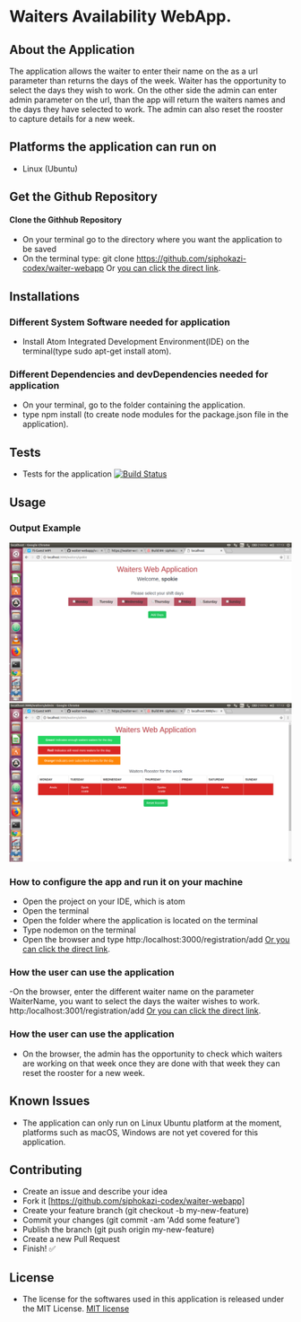 # Waiters Availability WebApp.

## About the Application
The application allows the waiter to enter their name on the as a url parameter than returns the days of the week.  Waiter has the opportunity to select the days they wish to work.  On the other side the admin can enter admin parameter on the url, than the app will return the waiters names and the days they have selected to work.  The admin can also reset the rooster to capture details for a new week.

## Platforms the application can run on
  - Linux (Ubuntu)

## Get the Github Repository
#### Clone the Githhub Repository
  - On your terminal go to the directory where you want the application to be saved
  - On the terminal type: git clone
  https://github.com/siphokazi-codex/waiter-webapp
  Or [you can click the direct link](https://github.com/siphokazi-codex/waiter-webapp).

## Installations
### Different System Software needed for application
  - Install Atom Integrated Development Environment(IDE) on the terminal(type sudo apt-get install atom).
### Different Dependencies and devDependencies needed for application
  - On your terminal, go to the folder containing the application.
  - type npm install (to create node modules for the package.json file in the application).

## Tests
  - Tests for the application [![Build Status](https://travis-ci.org/siphokazi-codex/waiter-webapp.svg?branch=master)](https://travis-ci.org/siphokazi-codex/waiter-webapp)

## Usage
### Output Example
  ![Landing Page](waiters.png)
  ![Landing Page](admin.png)

### How to configure the app and run it on your machine
  - Open the project on your IDE, which is atom
  - Open the  terminal
  - Open the folder where the application is located on the terminal
  - Type nodemon on the terminal
  - Open the browser and type http:/localhost:3000/registration/add [Or you can click the direct link](http://localhost:3000/waiters/WaiterName).
### How the user can use the application
  -On the browser, enter the different waiter name on the parameter WaiterName, you want to select the days the waiter wishes to work.
  http:/localhost:3001/registration/add [Or you can click the direct link](http://localhost:3000/waiters/admin).
### How the user can use the application
  - On the browser, the admin has the opportunity to check which waiters are working on that week once they are done with that week they can reset the rooster for a new week.

## Known Issues
  - The application can only run on Linux Ubuntu platform at the moment, platforms such as macOS, Windows are not yet covered for this application.

## Contributing
  - Create an issue and describe your idea
  - Fork it [https://github.com/siphokazi-codex/waiter-webapp]
  - Create your feature branch (git checkout -b my-new-feature)
  - Commit your changes (git commit -am 'Add some feature')
  - Publish the branch (git push origin my-new-feature)
  - Create a new Pull Request
  - Finish! :white_check_mark:

## License
  - The license for the softwares used in this application is released under the MIT License. [MIT license](https://opensource.org/licenses/MIT)
